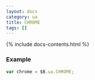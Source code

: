 ```yaml
---
layout: docs
category: ua
title: CHROME
tags: []
---
```


{% include docs-contents.html %}

### Example
```js
var chrome = $B.ua.CHROME;
```